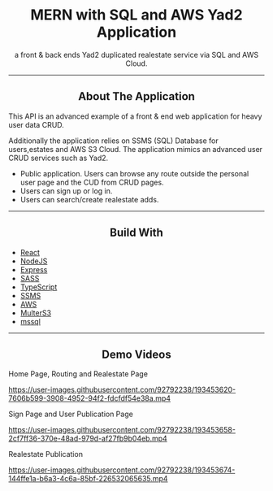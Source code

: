 <div></div>
<h1  align="center">MERN with SQL and AWS Yad2 Application</h1>

<div align="center">
  <p align="center">
    a front & back ends Yad2 duplicated realestate service via SQL and AWS Cloud.
  </p>
</div>
<hr>
<!-- ABOUT THE APPLICATION -->
<h2 align="center">About The Application </h2>
This API is an advanced example of a front & end web application for heavy user data CRUD.

Additionally the application relies on SSMS (SQL) Database for users,estates and AWS S3 Cloud.
The application mimics an advanced user CRUD services such as Yad2.

- Public application. Users can browse any route outside the personal user page and the CUD from CRUD pages.
- Users can sign up or log in.
- Users can search/create realestate adds.

<hr>
<h2 align="center">Build With</h2>

-   [React](https://reactjs.org/)
-   [NodeJS](https://nodejs.org/en/)
-   [Express](https://expressjs.com/)
-   [SASS](https://sass-lang.com/)
-   [TypeScript](https://www.typescriptlang.org/)
-   [SSMS](https://learn.microsoft.com/en-us/sql/sql-server/?view=sql-server-ver16)
-   [AWS](https://aws.amazon.com/)
-   [MulterS3](https://www.npmjs.com/package/multer-s3)
-   [mssql](https://www.npmjs.com/package/mssql)

<hr>

<h2 align="center">Demo Videos</h2>

<bold>Home Page, Routing and Realestate Page</bold>

https://user-images.githubusercontent.com/92792238/193453620-7606b599-3908-4952-94f2-fdcfdf54e38a.mp4

<bold>Sign Page and User Publication Page</bold>

https://user-images.githubusercontent.com/92792238/193453658-2cf7ff36-370e-48ad-979d-af27fb9b04eb.mp4

<bold>Realestate Publication</bold>

https://user-images.githubusercontent.com/92792238/193453674-144ffe1a-b6a3-4c6a-85bf-226532065635.mp4
